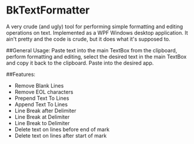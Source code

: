# BkTextFormatterA very crude (and ugly) tool for performing simple formatting and editing operations on text. Implemented as a WPF Windows desktop application. It ain't pretty and the code is crude, but it does what it's supposed to.##General Usage:Paste text into the main TextBox from the clipboard, perform formatting and editing, select the desired text in the main TextBox and copy it back to the clipboard. Paste into the desired app.##Features:- Remove Blank Lines- Remove EOL characters- Prepend Text To Lines- Append Text To Lines- Line Break after Delimiter- Line Break at Delimiter- Line Break to Delimiter- Delete text on lines before end of mark- Delete text on lines after start of mark